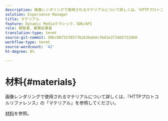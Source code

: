 ```yaml
---
description: 画像レンダリングで使用されるマテリアルについて詳しくは、『HTTPプロトコルリファレンス』の「マテリアル」を参照してください。
solution: Experience Manager
title: マテリアル
feature: Dynamic Mediaクラシック，SDK/API
role: 開発者、業務従事者
translation-type: tm+mt
source-git-commit: d0bc88f55f857762b3bab4c76d1e3f3dd2733d60
workflow-type: tm+mt
source-wordcount: '42'
ht-degree: 0%

---
```



# 材料{#materials}

画像レンダリングで使用されるマテリアルについて詳しくは、『HTTPプロトコルリファレンス』の「マテリアル」を参照してください。

[材料](../../../../../ir-api/http-protocol/image-rendering-api-ref/c-ir-http-protocol-ref/c-ir-http-protocol-syntax-and-features/c-ir-http-materials/c-ir-http-materials.md#concept-45af2ab5694b4cfdadf1211ce3f5ed0f)を参照。
